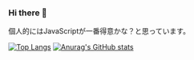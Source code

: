 ### Hi there 👋

<!--
**tamago572/tamago572** is a ✨ _special_ ✨ repository because its `README.md` (this file) appears on your GitHub profile.

Here are some ideas to get you started:

- 🔭 I’m currently working on ...
- 🌱 I’m currently learning ...
- 👯 I’m looking to collaborate on ...
- 🤔 I’m looking for help with ...
- 💬 Ask me about ...
- 📫 How to reach me: ...
- 😄 Pronouns: ...
- ⚡ Fun fact: ...
-->

個人的にはJavaScriptが一番得意かな？と思っています。

[![Top Langs](https://github-readme-stats.vercel.app/api/top-langs/?username=tamago572)](https://github.com/anuraghazra/github-readme-stats)
[![Anurag's GitHub stats](https://github-readme-stats.vercel.app/api?username=tamago572)](https://github.com/anuraghazra/github-readme-stats)
